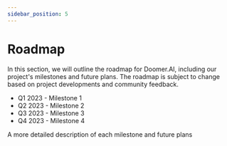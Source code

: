 ```yaml
---
sidebar_position: 5
---
```


# Roadmap

In this section, we will outline the roadmap for Doomer.AI, including our project's milestones and future plans. The roadmap is subject to change based on project developments and community feedback.

- Q1 2023 - Milestone 1
- Q2 2023 - Milestone 2
- Q3 2023 - Milestone 3
- Q4 2023 - Milestone 4

A more detailed description of each milestone and future plans
